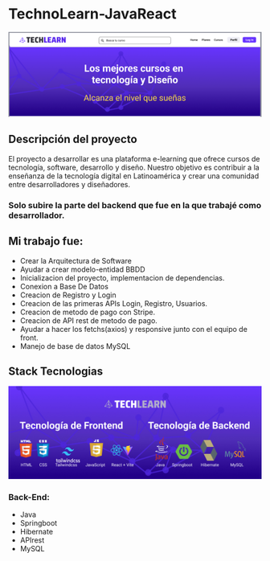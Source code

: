 # TechnoLearn-JavaReact
<p align="center">
  <img src="./assets/banner-Readme.png" alt="banner-TechLearn">
</p>


## Descripción del proyecto
El proyecto a desarrollar es una plataforma  e-learning que ofrece cursos de tecnología, software, desarrollo y diseño.  Nuestro objetivo es contribuir a la enseñanza de la tecnología digital en Latinoamérica y crear una comunidad entre desarrolladores y diseñadores.

### Solo subire la parte del backend que fue en la que trabajé como desarrollador. 
## Mi trabajo fue: 

 * Crear la Arquitectura de Software
 * Ayudar a crear modelo-entidad BBDD
 * Inicializacion del proyecto, implementacion de dependencias.
 * Conexion a Base De Datos
 * Creacion de Registro y Login
 * Creacion de las primeras APIs Login, Registro, Usuarios.
 * Creacion de metodo de pago con Stripe.
 * Creacion de API rest de metodo de pago.
 * Ayudar a hacer los fetchs(axios) y responsive junto con el equipo de front. 
 * Manejo de base de datos MySQL



## Stack Tecnologias
<p align="center">
  <img src="./assets/banner-tecnologias.jpeg" alt="banner-tecnologias">
</p>



### Back-End:
 * Java
 * Springboot
 * Hibernate
 * APIrest
 * MySQL
 





 
